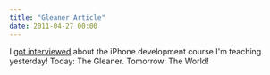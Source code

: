 ```yaml
---
title: "Gleaner Article"
date: 2011-04-27 00:00
---
```


I [got interviewed](http://nbbusinessjournal.canadaeast.com/gleaner/article/1401273) about the iPhone development course I'm teaching yesterday! Today: The Gleaner. Tomorrow: The World!

<!-- more -->
